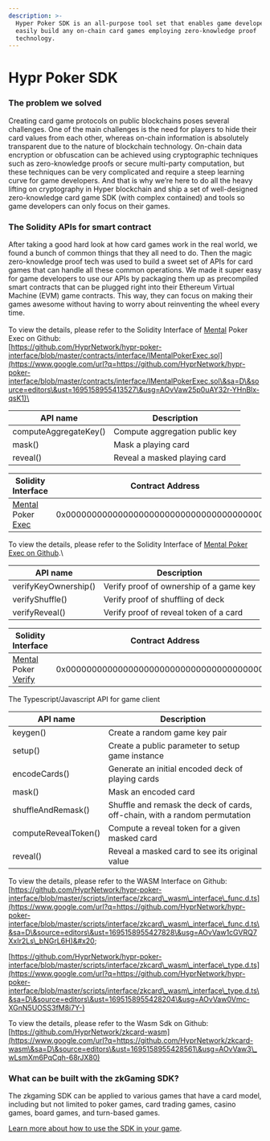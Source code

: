 ```yaml
---
description: >-
  Hyper Poker SDK is an all-purpose tool set that enables game developers to
  easily build any on-chain card games employing zero-knowledge proof
  technology.
---
```


# Hypr Poker SDK

### The problem we solved

Creating card game protocols on public blockchains poses several challenges. One of the main challenges is the need for players to hide their card values from each other, whereas on-chain information is absolutely transparent due to the nature of blockchain technology. On-chain data encryption or obfuscation can be achieved using cryptographic techniques such as zero-knowledge proofs or secure multi-party computation, but these techniques can be very complicated and require a steep learning curve for game developers. And that is why we’re here to do all the heavy lifting on cryptography in Hyper blockchain and ship a set of well-designed zero-knowledge card game SDK (with complex contained) and tools so game developers can only focus on their games.

### The Solidity APIs for smart contract

After taking a good hard look at how card games work in the real world, we found a bunch of common things that they all need to do. Then the magic zero-knowledge proof tech was used to build a sweet set of APIs for card games that can handle all these common operations. We made it super easy for game developers to use our APIs by packaging them up as precompiled smart contracts that can be plugged right into their Ethereum Virtual Machine (EVM) game contracts. This way, they can focus on making their games awesome without having to worry about reinventing the wheel every time.\
\
To view the details, please refer to the Solidity Interface of [Mental](https://www.google.com/url?q=https://github.com/HyprNetwork/hypr-poker-interface/blob/master/contracts/IMentalPokerExec.sol\&sa=D\&source=editors\&ust=1695158955413170\&usg=AOvVaw2VOhFycdSrJujI1kJKEv3d) Poker Exec on Github:\
[https://github.com/HyprNetwork/hypr-poker-interface/blob/master/contracts/interface/IMentalPokerExec.sol](https://www.google.com/url?q=https://github.com/HyprNetwork/hypr-poker-interface/blob/master/contracts/interface/IMentalPokerExec.sol\&sa=D\&source=editors\&ust=1695158955413527\&usg=AOvVaw25p0uAY32r-YHnBlx-qsK1)\


| API name              | Description                    |
| --------------------- | ------------------------------ |
| computeAggregateKey() | Compute aggregation public key |
| mask()                | Mask a playing card            |
| reveal()              | Reveal a masked playing card   |

| Solidity Interface                                                                                                                                                                                                                                                                                                                                                                                                                           | Contract Address                           |
| -------------------------------------------------------------------------------------------------------------------------------------------------------------------------------------------------------------------------------------------------------------------------------------------------------------------------------------------------------------------------------------------------------------------------------------------- | ------------------------------------------ |
| [Mental](https://www.google.com/url?q=https://github.com/HyprNetwork/hypr-poker-interface/blob/master/contracts/IMentalPokerExec.sol\&sa=D\&source=editors\&ust=1695158955416868\&usg=AOvVaw1iEmyA\_yLcG97r9I9DDj-4) Poker [Exec](https://www.google.com/url?q=https://github.com/HyprNetwork/hypr-poker-interface/blob/master/contracts/IMentalPokerExec.sol\&sa=D\&source=editors\&ust=1695158955417190\&usg=AOvVaw2hiQxy5qMpJusAnZzps7PI) | 0x0000000000000000000000000000000000000030 |

To view the details, please refer to the Solidity Interface of [Mental Poker Exec on Github](https://github.com/HyprNetwork/hypr-poker-interface/blob/master/contracts/interface/IMentalPokerVerify.sol).\


| API name             | Description                             |
| -------------------- | --------------------------------------- |
| verifyKeyOwnership() | Verify proof of ownership of a game key |
| verifyShuffle()      | Verify proof of shuffling of deck       |
| verifyReveal()       | Verify proof of reveal token of a card  |

| Solidity Interface                                                                                                                                                                                                                                                                                                                                                                                                                                | Contract Address                           |
| ------------------------------------------------------------------------------------------------------------------------------------------------------------------------------------------------------------------------------------------------------------------------------------------------------------------------------------------------------------------------------------------------------------------------------------------------- | ------------------------------------------ |
| [Mental](https://www.google.com/url?q=https://github.com/HyprNetwork/hypr-poker-interface/blob/master/contracts/IMentalPokerExec.sol\&sa=D\&source=editors\&ust=1695158955421945\&usg=AOvVaw0BaAnephW\_R23dbrXZNq3W) Poker [Verify](https://www.google.com/url?q=https://github.com/HyprNetwork/hypr-poker-interface/blob/master/contracts/IMentalPokerVerify.sol\&sa=D\&source=editors\&ust=1695158955422303\&usg=AOvVaw3fq6IYGY\_Uw-kwU94NmdIa) | 0x0000000000000000000000000000000000000040 |

The Typescript/Javascript API for game client

| API name             | Description                                                                |
| -------------------- | -------------------------------------------------------------------------- |
| keygen()             | Create a random game key pair                                              |
| setup()              | Create a public parameter to setup game instance                           |
| encodeCards()        | Generate an initial encoded deck of playing cards                          |
| mask()               | Mask an encoded card                                                       |
| shuffleAndRemask()   | Shuffle and remask the deck of cards, off-chain, with a random permutation |
| computeRevealToken() | Compute a reveal token for a given masked card                             |
| reveal()             | Reveal a masked card to see its original value                             |

To view the details, please refer to the WASM Interface on Github:\
[https://github.com/HyprNetwork/hypr-poker-interface/blob/master/scripts/interface/zkcard\_wasm\_interface\_func.d.ts](https://www.google.com/url?q=https://github.com/HyprNetwork/hypr-poker-interface/blob/master/scripts/interface/zkcard\_wasm\_interface\_func.d.ts\&sa=D\&source=editors\&ust=1695158955427828\&usg=AOvVaw1cGVRQ7XxIr2Ls\_bNGrL6H)&#x20;

[https://github.com/HyprNetwork/hypr-poker-interface/blob/master/scripts/interface/zkcard\_wasm\_interface\_type.d.ts](https://www.google.com/url?q=https://github.com/HyprNetwork/hypr-poker-interface/blob/master/scripts/interface/zkcard\_wasm\_interface\_type.d.ts\&sa=D\&source=editors\&ust=1695158955428204\&usg=AOvVaw0Vmc-XGnN5UOSS3fM8i7Y-)

To view the details, please refer to the Wasm Sdk on Github:\
[https://github.com/HyprNetwork/zkcard-wasm](https://www.google.com/url?q=https://github.com/HyprNetwork/zkcard-wasm\&sa=D\&source=editors\&ust=1695158955428561\&usg=AOvVaw3\_wLsmXm6PqCqh-68rJX80)

### What can be built with the zkGaming SDK?

The zkgaming SDK can be applied to various games that have a card model, including but not limited to poker games, card trading games, casino games, board games, and turn-based games.

[Learn more about how to use the SDK in your game](hypr-poker-sdk-usage.md).

